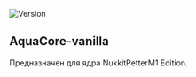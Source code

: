 ![Version](https://img.shields.io/badge/version-1.1.0-brightgreen)

AquaCore-vanilla
------------- 

Предназначен для ядра NukkitPetterM1 Edition.

